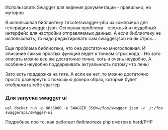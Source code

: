Использовать Swagger для ведения документации - правильно, но муторно

Я использовал библиотеку zircote/swagger-php из композера для генерации swagger.json. Основная проблема - сложный и неудобный интерфейс для настройки отправляемых данных. А если библиотеку не использовать, то надо редактировать сам swagger.json на 6к строк...

Еще проблема библиотеки, что она достаточно многословная. И описание самых простых функций ведет к тоннам строк кода... Но зато описать можно все же достаточно точно, хоть и очень неудобно. А особенно неудобно поддерживать актуальность потому что лень)

Зато есть поддержка на гите. А если ее нет, то можно достаточно просто развернуть с помощью докера образ, который будет отображать тебе сваггер

### Для запуска swagger ui

```shell
wsl docker run -p 80:8080 -e SWAGGER_JSON=/foo/swagger.json -v ./:/foo swaggerapi/swagger-ui
```

Подробнее про то, как работает библиотека php смотри в hard/PHP